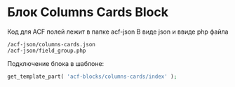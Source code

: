 # Блок Columns Cards Block

Код для ACF полей лежит в папке acf-json
В виде json и ввиде php файла
```
/acf-json/columns-cards.json
/acf-json/field_group.php
```
Подключение блока в шаблоне:
```php
get_template_part( 'acf-blocks/columns-cards/index' );
```
